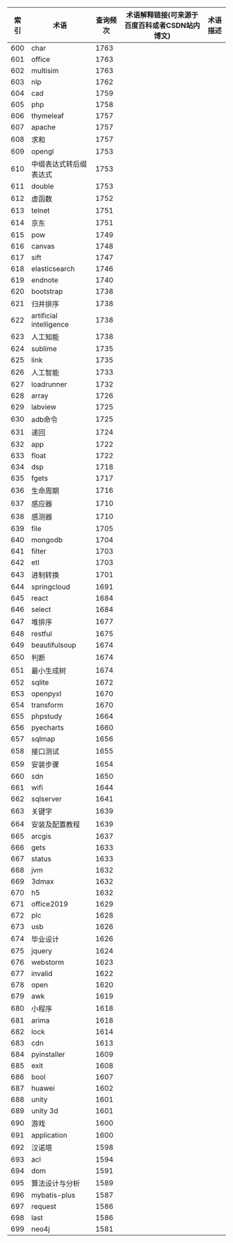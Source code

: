 | 索引  | 术语                      | 查询频次 | 术语解释链接(可来源于百度百科或者CSDN站内博文) | 术语描述 |
| --- | ----------------------- | ---- | -------------------------- | ---- |
| 600 | char                    | 1763 |                            |      |
| 601 | office                  | 1763 |                            |      |
| 602 | multisim                | 1763 |                            |      |
| 603 | nlp                     | 1762 |                            |      |
| 604 | cad                     | 1759 |                            |      |
| 605 | php                     | 1758 |                            |      |
| 606 | thymeleaf               | 1757 |                            |      |
| 607 | apache                  | 1757 |                            |      |
| 608 | 求和                      | 1757 |                            |      |
| 609 | opengl                  | 1753 |                            |      |
| 610 | 中缀表达式转后缀表达式             | 1753 |                            |      |
| 611 | double                  | 1753 |                            |      |
| 612 | 虚函数                     | 1752 |                            |      |
| 613 | telnet                  | 1751 |                            |      |
| 614 | 京东                      | 1751 |                            |      |
| 615 | pow                     | 1749 |                            |      |
| 616 | canvas                  | 1748 |                            |      |
| 617 | sift                    | 1747 |                            |      |
| 618 | elasticsearch           | 1746 |                            |      |
| 619 | endnote                 | 1740 |                            |      |
| 620 | bootstrap               | 1738 |                            |      |
| 621 | 归并排序                    | 1738 |                            |      |
| 622 | artificial intelligence | 1738 |                            |      |
| 623 | 人工知能                    | 1738 |                            |      |
| 624 | sublime                 | 1735 |                            |      |
| 625 | link                    | 1735 |                            |      |
| 626 | 人工智能                    | 1733 |                            |      |
| 627 | loadrunner              | 1732 |                            |      |
| 628 | array                   | 1726 |                            |      |
| 629 | labview                 | 1725 |                            |      |
| 630 | adb命令                   | 1725 |                            |      |
| 631 | 递回                      | 1724 |                            |      |
| 632 | app                     | 1722 |                            |      |
| 633 | float                   | 1722 |                            |      |
| 634 | dsp                     | 1718 |                            |      |
| 635 | fgets                   | 1717 |                            |      |
| 636 | 生命周期                    | 1716 |                            |      |
| 637 | 感应器                     | 1710 |                            |      |
| 638 | 感测器                     | 1710 |                            |      |
| 639 | file                    | 1705 |                            |      |
| 640 | mongodb                 | 1704 |                            |      |
| 641 | filter                  | 1703 |                            |      |
| 642 | etl                     | 1703 |                            |      |
| 643 | 进制转换                    | 1701 |                            |      |
| 644 | springcloud             | 1691 |                            |      |
| 645 | react                   | 1684 |                            |      |
| 646 | select                  | 1684 |                            |      |
| 647 | 堆排序                     | 1677 |                            |      |
| 648 | restful                 | 1675 |                            |      |
| 649 | beautifulsoup           | 1674 |                            |      |
| 650 | 判断                      | 1674 |                            |      |
| 651 | 最小生成树                   | 1674 |                            |      |
| 652 | sqlite                  | 1672 |                            |      |
| 653 | openpyxl                | 1670 |                            |      |
| 654 | transform               | 1670 |                            |      |
| 655 | phpstudy                | 1664 |                            |      |
| 656 | pyecharts               | 1660 |                            |      |
| 657 | sqlmap                  | 1656 |                            |      |
| 658 | 接口测试                    | 1655 |                            |      |
| 659 | 安装步骤                    | 1654 |                            |      |
| 660 | sdn                     | 1650 |                            |      |
| 661 | wifi                    | 1644 |                            |      |
| 662 | sqlserver               | 1641 |                            |      |
| 663 | 关键字                     | 1639 |                            |      |
| 664 | 安装及配置教程                 | 1639 |                            |      |
| 665 | arcgis                  | 1637 |                            |      |
| 666 | gets                    | 1633 |                            |      |
| 667 | status                  | 1633 |                            |      |
| 668 | jvm                     | 1632 |                            |      |
| 669 | 3dmax                   | 1632 |                            |      |
| 670 | h5                      | 1632 |                            |      |
| 671 | office2019              | 1629 |                            |      |
| 672 | plc                     | 1628 |                            |      |
| 673 | usb                     | 1626 |                            |      |
| 674 | 毕业设计                    | 1626 |                            |      |
| 675 | jquery                  | 1624 |                            |      |
| 676 | webstorm                | 1623 |                            |      |
| 677 | invalid                 | 1622 |                            |      |
| 678 | open                    | 1620 |                            |      |
| 679 | awk                     | 1619 |                            |      |
| 680 | 小程序                     | 1618 |                            |      |
| 681 | arima                   | 1618 |                            |      |
| 682 | lock                    | 1614 |                            |      |
| 683 | cdn                     | 1613 |                            |      |
| 684 | pyinstaller             | 1609 |                            |      |
| 685 | exit                    | 1608 |                            |      |
| 686 | bool                    | 1607 |                            |      |
| 687 | huawei                  | 1602 |                            |      |
| 688 | unity                   | 1601 |                            |      |
| 689 | unity 3d                | 1601 |                            |      |
| 690 | 游戏                      | 1600 |                            |      |
| 691 | application             | 1600 |                            |      |
| 692 | 汉诺塔                     | 1598 |                            |      |
| 693 | acl                     | 1594 |                            |      |
| 694 | dom                     | 1591 |                            |      |
| 695 | 算法设计与分析                 | 1589 |                            |      |
| 696 | mybatis-plus            | 1587 |                            |      |
| 697 | request                 | 1586 |                            |      |
| 698 | last                    | 1586 |                            |      |
| 699 | neo4j                   | 1581 |                            |      |
